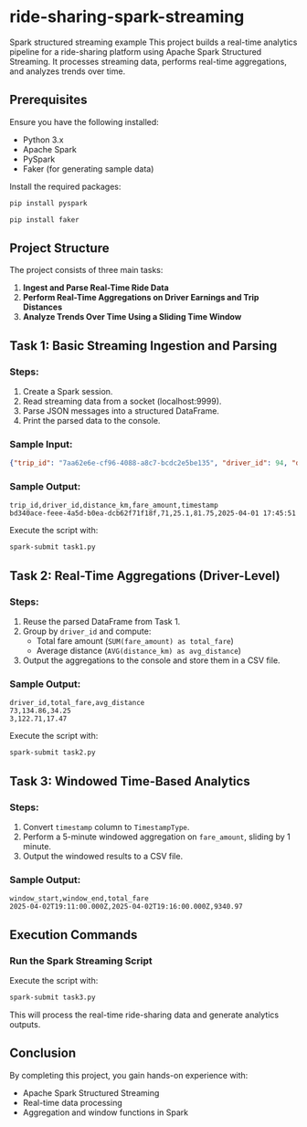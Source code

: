 # ride-sharing-spark-streaming
Spark structured streaming example
This project builds a real-time analytics pipeline for a ride-sharing platform using Apache Spark Structured Streaming. It processes streaming data, performs real-time aggregations, and analyzes trends over time.

## Prerequisites

Ensure you have the following installed:
- Python 3.x
- Apache Spark
- PySpark
- Faker (for generating sample data)

Install the required packages:
```sh
pip install pyspark 
```
```bash
pip install faker
```

## Project Structure

The project consists of three main tasks:
1. **Ingest and Parse Real-Time Ride Data**
2. **Perform Real-Time Aggregations on Driver Earnings and Trip Distances**
3. **Analyze Trends Over Time Using a Sliding Time Window**

## Task 1: Basic Streaming Ingestion and Parsing

### Steps:
1. Create a Spark session.
2. Read streaming data from a socket (localhost:9999).
3. Parse JSON messages into a structured DataFrame.
4. Print the parsed data to the console.

### Sample Input:
```json
{"trip_id": "7aa62e6e-cf96-4088-a8c7-bcdc2e5be135", "driver_id": 94, "distance_km": 46.63, "fare_amount": 83.06, "timestamp": "2025-04-02 19:13:52"}
```

### Sample Output:
```csv
trip_id,driver_id,distance_km,fare_amount,timestamp
bd340ace-feee-4a5d-b0ea-dcb62f71f18f,71,25.1,81.75,2025-04-01 17:45:51
```
Execute the script with:
```sh
spark-submit task1.py
```

## Task 2: Real-Time Aggregations (Driver-Level)

### Steps:
1. Reuse the parsed DataFrame from Task 1.
2. Group by `driver_id` and compute:
   - Total fare amount (`SUM(fare_amount) as total_fare`)
   - Average distance (`AVG(distance_km) as avg_distance`)
3. Output the aggregations to the console and store them in a CSV file.

### Sample Output:
```csv
driver_id,total_fare,avg_distance
73,134.86,34.25
3,122.71,17.47
```
Execute the script with:
```sh
spark-submit task2.py
```
## Task 3: Windowed Time-Based Analytics

### Steps:
1. Convert `timestamp` column to `TimestampType`.
2. Perform a 5-minute windowed aggregation on `fare_amount`, sliding by 1 minute.
3. Output the windowed results to a CSV file.

### Sample Output:
```csv
window_start,window_end,total_fare
2025-04-02T19:11:00.000Z,2025-04-02T19:16:00.000Z,9340.97
```

## Execution Commands


### Run the Spark Streaming Script
Execute the script with:
```sh
spark-submit task3.py
```

This will process the real-time ride-sharing data and generate analytics outputs.

## Conclusion
By completing this project, you gain hands-on experience with:
- Apache Spark Structured Streaming
- Real-time data processing
- Aggregation and window functions in Spark

